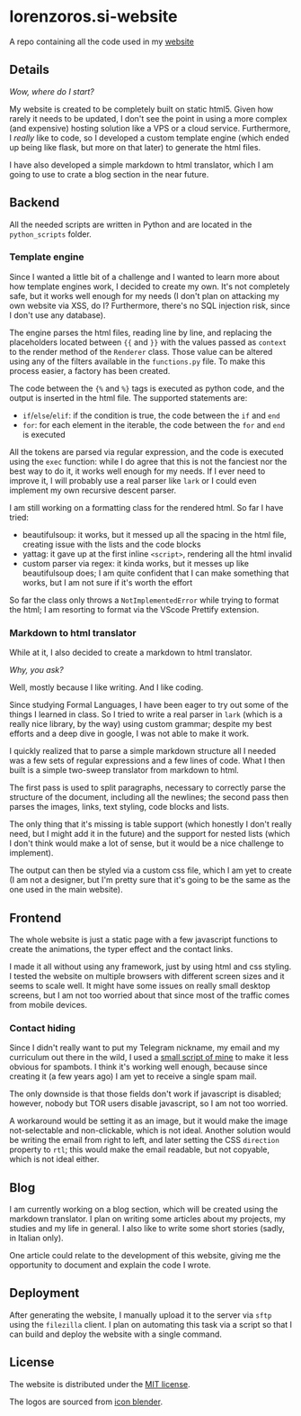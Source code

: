 # lorenzoros.si-website

A repo containing all the code used in my [website](http://lorenzoros.si)

## Details

*Wow, where do I start?*

My website is created to be completely built on static html5.
Given how rarely it needs to be updated, I don't see the point in using a more complex (and expensive) hosting solution like a VPS or a cloud service.
Furthermore, I *really* like to code, so I developed a custom template engine (which ended up being like flask, but more on that later) to generate the html files.

I have also developed a simple markdown to html translator, which I am going to use to crate a blog section in the near future.

## Backend

All the needed scripts are written in Python and are located in the `python_scripts` folder.

### Template engine

Since I wanted a little bit of a challenge and I wanted to learn more about how template engines work, I decided to create my own.
It's not completely safe, but it works well enough for my needs (I don't plan on attacking my own website via XSS, do I? Furthermore, there's no SQL injection risk, since I don't use any database).

The engine parses the html files, reading line by line, and replacing the placeholders located between `{{` and `}}` with the values passed as `context` to the render method of the `Renderer` class.
Those value can be altered using any of the filters available in the `functions.py` file.
To make this process easier, a factory has been created.

The code between the `{%` and `%}` tags is executed as python code, and the output is inserted in the html file.
The supported statements are:

- `if`/`else`/`elif`: if the condition is true, the code between the `if` and `end`
- `for`: for each element in the iterable, the code between the `for` and `end` is executed

All the tokens are parsed via regular expression, and the code is executed using the `exec` function:
while I do agree that this is not the fanciest nor the best way to do it, it works well enough for my needs.
If I ever need to improve it, I will probably use a real parser like `lark` or I could even implement my own recursive descent parser.

I am still working on a formatting class for the rendered html.
So far I have tried:

- beautifulsoup: it works, but it messed up all the spacing in the html file, creating issue with the lists and the code blocks
- yattag: it gave up at the first inline `<script>`, rendering all the html invalid
- custom parser via regex: it kinda works, but it messes up like beautifulsoup does; I am quite confident that I can make something that works, but I am not sure if it's worth the effort

So far the class only throws a `NotImplementedError` while trying to format the html;
I am resorting to format via the VScode Prettify extension.

### Markdown to html translator

While at it, I also decided to create a markdown to html translator.

*Why, you ask?*

Well, mostly because I like writing. And I like coding.

Since studying Formal Languages, I have been eager to try out some of the things I learned in class.
So I tried to write a real parser in `lark` (which is a really nice library, by the way) using custom grammar;
despite my best efforts and a deep dive in google, I was not able to make it work.

I quickly realized that to parse a simple markdown structure all I needed was a few sets of regular expressions and a few lines of code.
What I then built is a simple two-sweep translator from markdown to html.

The first pass is used to split paragraphs, necessary to correctly parse the structure of the document, including all the newlines;
the second pass then parses the images, links, text styling, code blocks and lists.

The only thing that it's missing is table support (which honestly I don't really need, but I might add it in the future) and the support for nested lists (which I don't think would make a lot of sense, but it would be a nice challenge to implement).

The output can then be styled via a custom css file, which I am yet to create (I am not a designer, but I'm pretty sure that it's going to be the same as the one used in the main website).

## Frontend

The whole website is just a static page with a few javascript functions to create the animations, the typer effect and the contact links.

I made it all without using any framework, just by using html and css styling.
I tested the website on multiple browsers with different screen sizes and it seems to scale well.
It might have some issues on really small desktop screens, but I am not too worried about that since most of the traffic comes from mobile devices.

### Contact hiding

Since I didn't really want to put my Telegram nickname, my email and my curriculum out there in the wild, I used a [small script of mine](https://lorossi.github.io/email-hide/) to make it less obvious for spambots.
I think it's working well enough, because since creating it (a few years ago) I am yet to receive a single spam mail.

The only downside is that those fields don't work if javascript is disabled;
however, nobody but TOR users disable javascript, so I am not too worried.

A workaround would be setting it as an image, but it would make the image not-selectable and non-clickable, which is not ideal.
Another solution would be writing the email from right to left, and later setting the CSS `direction` property to `rtl`;
this would make the email readable, but not copyable, which is not ideal either.

## Blog

I am currently working on a blog section, which will be created using the markdown translator.
I plan on writing some articles about my projects, my studies and my life in general.
I also like to write some short stories (sadly, in Italian only).

One article could relate to the development of this website, giving me the opportunity to document and explain the code I wrote.

## Deployment

After generating the website, I manually upload it to the server via `sftp` using the `filezilla` client.
I plan on automating this task via a script so that I can build and deploy the website with a single command.

## License

The website is distributed under the [MIT license](LICENSE).

The logos are sourced from [icon blender](https://icon-blender.com/).
